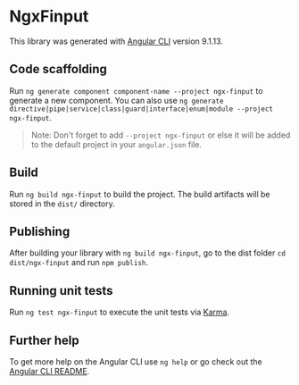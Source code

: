 # NgxFinput

This library was generated with [Angular CLI](https://github.com/angular/angular-cli) version 9.1.13.

## Code scaffolding

Run `ng generate component component-name --project ngx-finput` to generate a new component. You can also use `ng generate directive|pipe|service|class|guard|interface|enum|module --project ngx-finput`.
> Note: Don't forget to add `--project ngx-finput` or else it will be added to the default project in your `angular.json` file. 

## Build

Run `ng build ngx-finput` to build the project. The build artifacts will be stored in the `dist/` directory.

## Publishing

After building your library with `ng build ngx-finput`, go to the dist folder `cd dist/ngx-finput` and run `npm publish`.

## Running unit tests

Run `ng test ngx-finput` to execute the unit tests via [Karma](https://karma-runner.github.io).

## Further help

To get more help on the Angular CLI use `ng help` or go check out the [Angular CLI README](https://github.com/angular/angular-cli/blob/master/README.md).
